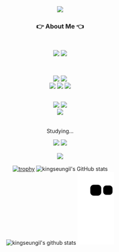<div align="center">
<img src="https://capsule-render.vercel.app/api?type=wave&color=auto&height=300&section=header&text=King%20seungil&fontSize=90" />
<br/> 
 
### 👉 About Me 👈

<br/>

<p>
  <a href="https://kingseungil.tistory.com/" target="_blank"><img src="https://img.shields.io/badge/BLOG-282828?style=flat-square&logo=Tistory&logoColor=white"/></a>
  <a href="mailto:flykim5115@gmail.com" target="_blank"><img src="https://img.shields.io/badge/flykim5115@gmail.com-EA4335?style=flat-square&logo=Gmail&logoColor=white"/></a>
</p>


 <br><br>
<img src="https://img.shields.io/badge/JavaScript-F7DF1E?style=flat-square&logo=javascript&logoColor=black"/>
<img src="https://img.shields.io/badge/Typescript-3178C6?style=flat-square&logo=Typescript&logoColor=white"/>
<br>
<img src="https://img.shields.io/badge/Node.js-339933?style=for-the-badge&logo=nodedotjs&logoColor=white"/>
<img src="https://img.shields.io/badge/Express.js-000000?style=for-the-badge&logo=express&logoColor=white"/>
 <img src="https://img.shields.io/badge/nestjs-E0234E?style=for-the-badge&logo=nestjs&logoColor=white"/>
 <br>
 
 <br>
<img src="https://img.shields.io/badge/MySQL-005C84?style=for-the-badge&logo=mysql&logoColor=white"/>
<img src="https://img.shields.io/badge/PostgreSQL-316192?style=for-the-badge&logo=postgresql&logoColor=white"/>
 <br>
 <img src="https://img.shields.io/badge/Docker-2CA5E0?style=for-the-badge&logo=docker&logoColor=white"/>

 <br>
 <br>
 <p>Studying...</p>
 <img src="https://img.shields.io/badge/React-20232A?style=for-the-badge&logo=react&logoColor=61DAFB"/>
 <img src="https://img.shields.io/badge/next.js-000000?style=for-the-badge&logo=nextdotjs&logoColor=white"/>

<br>
<br>
 <a href="https://hits.seeyoufarm.com"><img src="https://hits.seeyoufarm.com/api/count/incr/badge.svg?url=https%3A%2F%2Fgithub.com%2Fkingseungil&count_bg=%2379C83D&title_bg=%23555555&icon=&icon_color=%23C62D2D&title=hits&edge_flat=false"/></a>
 <br>

[![trophy](https://github-profile-trophy.vercel.app/?username=kingseungil&theme=dracula&row=1&column=5)](https://github.com/ryo-ma/github-profile-trophy)
![kingseungil's GitHub stats](https://github-readme-stats.vercel.app/api?username=kingseungil&show_icons=true&theme=dracula&range=all_time&rank_icon=github) <br>
![kingseungil's github stats](https://github-readme-stats.vercel.app/api/top-langs/?username=kingseungil&show_icons=true&hide_border=true&title_color=004386&icon_color=004386&theme=radical)
![snake gif](https://github.com/kingseungil/kingseungil/blob/output/github-contribution-grid-snake.svg)


</div>
